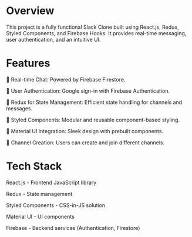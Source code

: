 # Overview

This project is a fully functional Slack Clone built using React.js, Redux, Styled Components, and Firebase Hooks. It provides real-time messaging, user authentication, and an intuitive UI.

# Features

🔹 Real-time Chat: Powered by Firebase Firestore.

🔹 User Authentication: Google sign-in with Firebase Authentication.

🔹 Redux for State Management: Efficient state handling for channels and messages.

🔹 Styled Components: Modular and reusable component-based styling.

🔹 Material UI Integration: Sleek design with prebuilt components.

🔹 Channel Creation: Users can create and join different channels.

# Tech Stack

React.js - Frontend JavaScript library

Redux - State management

Styled Components - CSS-in-JS solution

Material UI - UI components

Firebase - Backend services (Authentication, Firestore)
